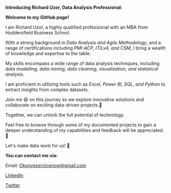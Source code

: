 **Introducing Richard Uzor, Data Analysis Professional:**

**Welcome to my GitHub page!**

I am Richard Uzor, a highly qualified professional with an MBA from Huddersfield Business School. 

With a strong background in *Data Analysis and Agile Methodology*, and a range of certifications including *PMI-ACP, ITILv4, and CSM*,
I bring a wealth of knowledge and expertise to the table.

My skills encompass a wide range of data analysis techniques, 
including *data modelling, data mining, data cleaning, visualization, and statistical analysis.*

I am proficient in utilizing tools such as *Excel, Power BI, SQL, and Python* to extract insights from complex datasets. 

Join me :smile: on this journey as we explore innovative solutions and collaborate on exciting data-driven projects.:muscle: 

Together, we can unlock the full potential of technology.

Feel free to browse through some of my documented projects to gain a deeper understanding of my capabilities and feedback will be appreciated. :pray:

Let's make data work for us! :handshake:


**You can contact me via:**  

Email: Okonyeservicenow@gmail.com

[LInkedln]()

[Twitter]()




















